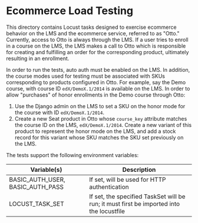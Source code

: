 Ecommerce Load Testing
======================

This directory contains Locust tasks designed to exercise ecommerce behavior on the LMS and the ecommerce service, referred to as "Otto." Currently, access to Otto is always through the LMS. If a user tries to enroll in a course on the LMS, the LMS makes a call to Otto which is responsible for creating and fulfilling an order for the corresponding product, ultimately resulting in an enrollment.

In order to run the tests, auto auth must be enabled on the LMS. In addition, the course modes used for testing must be associated with SKUs corresponding to products configured in Otto. For example, say the Demo course, with course ID `edX/DemoX.1/2014` is available on the LMS. In order to allow "purchases" of honor enrollments in the Demo course through Otto:

1. Use the Django admin on the LMS to set a SKU on the honor mode for the course with ID `edX/DemoX.1/2014`.
2. Create a new Seat product in Otto whose `course_key` attribute matches the course ID on the LMS, `edX/DemoX.1/2014`. Create a new variant of this product to represent the honor mode on the LMS, and add a stock record for this variant whose SKU matches the SKU set previously on the LMS.

The tests support the following environment variables:

| Variable(s)                      | Description                                                                             |
|----------------------------------|-----------------------------------------------------------------------------------------|
| BASIC_AUTH_USER, BASIC_AUTH_PASS | If set, will be used for HTTP authentication                                            |
| LOCUST_TASK_SET                  | If set, the specified TaskSet will be run; it must first be imported into the locustfile|
